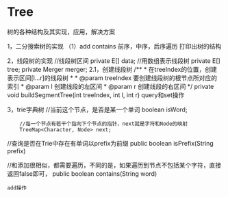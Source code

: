# Tree
树的各种结构及其实现，应用，解决方案


1，二分搜索树的实现
	（1）add  contains  前序，中序，后序遍历
	打印出树的结构
	
2，线段树的实现
    //线段树区间
    private E[] data;
    //用数组表示线段树
    private E[] tree;
    private Merger<E> merger;
2.1，创建线段树
	/**
     * 在treeIndex的位置，创建表示区间[l...r]的线段树
     *
     * @param treeIndex 要创建线段树的根节点所对应的索引
     * @param l         创建线段的左区间
     * @param r         创建线段的右区间
     */
    private void buildSegmentTree(int treeIndex, int l, int r) 
query和set操作

3，trie字典树
//当前这个节点，是否是某一个单词
        boolean isWord;

        //每一个节点有若干个指向下个节点的指针，next就是字符和Node的映射
        TreeMap<Character, Node> next;

 //查询是否在Trie中存在有单词以prefix为前缀
    public boolean isPrefix(String prefix) 
 
   //和添加很相似，都需要遍历，不同的是，如果遍历到节点不包括某个字符，直接返回false即可，
    public boolean contains(String word)
    
    
    add操作
